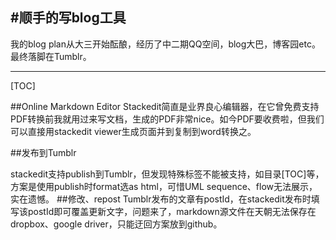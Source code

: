 #顺手的写blog工具
------

我的blog plan从大三开始酝酿，经历了中二期QQ空间，blog大巴，博客园etc。最终落脚在Tumblr。

------
[TOC]




##Online Markdown Editor
Stackedit简直是业界良心编辑器，在它曾免费支持PDF转换前我就用过来写文档，生成的PDF非常nice。如今PDF要收费啦，但我们可以直接用stackedit viewer生成页面并到复制到word转换之。

##发布到Tumblr

stackedit支持publish到Tumblr，但发现特殊标签不能被支持，如目录[TOC]等，方案是使用publish时format选as html，可惜UML sequence、flow无法展示，实在遗憾。
##修改、repost
Tumblr发布的文章有postId，在stackedit发布时填写该postId即可覆盖更新文字，问题来了，markdown源文件在天朝无法保存在dropbox、google driver，只能迂回方案放到github。
